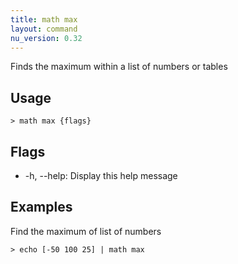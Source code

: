 ```yaml
---
title: math max
layout: command
nu_version: 0.32
---
```


Finds the maximum within a list of numbers or tables

## Usage

```shell
> math max {flags}
```

## Flags

- -h, --help: Display this help message

## Examples

Find the maximum of list of numbers

```shell
> echo [-50 100 25] | math max
```
